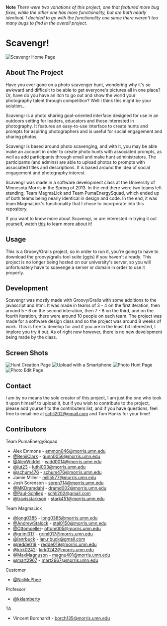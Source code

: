 **Note** 
*There were two variations of this project, one that featured more bug fixes, while the other one has more functionality, but are both nearly identical. I decided to go with the functionality one since there weren't too many bugs to find in the overall project.*

# Scavengr!

<img src= "https://raw.github.com/Paul-Schliep/Scavengr/master/ScreenShots/Scavengr1.png" title="Scavengr Home Page" />

## About The Project

Have you ever gone on a photo scavenger hunt, wondering why it's so awkward and difficult to be able to get everyone's pictures all in one place? Or, have do you have an itch to go out and show the world your photography talent through competition? Well I think this might be your solution...

Scavengr is a photo sharing goal-oriented interface designed for use in an outdoors setting for leaders, educators and those interested in photography.  It features an easy-to-use interface to create hunts and prompts for aspiring photographers and is useful for social engagement and sharing photos.  

Scavengr is based around photo scavenging, and with it, you may be able make an account in order to create photo hunts with associated prompts, as well as add participants through email and make hunt administrators.  The participants (and admins) are able to upload photos to prompts with associated titles and descriptions.   It is based around the idea of social engagement and photography interest.  

Scavengr was made in a software development class at the University of Minnesota Morris in the Spring of 2013. In the end there were two teams left standing, Team MagmaLick and Team PumaEnergySquad, which ended up of both teams being nearly identical in design and code. In the end, it was team MagmaLick's functionality that I chose to incorporate into this repository.

If you want to know more about Scavengr, or are interested in trying it out yourself, watch [this](http://www.youtube.com/watch?v=HA0Igwc4ZPM "Scavengr About Video") to learn more about it!

## Usage

This is a Groovy/Grails project, so in order to run it, you're going to have to download the groovy/grails tool suite (ggts) if you haven't already.  This project is no longer being hosted on our university's server, so you will unfortunately have to scavenge a server or domain in order to use it properly.

## Development

Scavengr was mostly made with Groovy/Grails with some additions to the javascript and html.  It was made in teams of 3 - 4 on the first iteration, then around 5 - 6 on the second interation, then 7 - 8 on the third, and on the fourth iteration, there were around 10 people on each team.  The project was made for a software design class and so the project was around 8 weeks of work.  This is free to develop for and if you are in the least bit interested, I implore you try it out.  As of right now however, there is no new development being made by the class.

## Screen Shots

<img src= "https://raw.github.com/Paul-Schliep/Scavengr/master/ScreenShots/Scavengr2.png" title="Hunt Creation Page" />

<img src= "https://raw.github.com/Paul-Schliep/Scavengr/master/ScreenShots/Scavengr6.png" title="Upload with a Smartphone" />

<img src= "https://raw.github.com/Paul-Schliep/Scavengr/master/ScreenShots/Scavengr4.png" title= "Photo Hunt Page" />

<img src= "https://raw.github.com/Paul-Schliep/Scavengr/master/ScreenShots/Scavengr7.png" title= "Photo Edit Page" />

## Contact

I am by no means the sole creator of this project, I am just the one who took it upon himself to upload it, but if you wish to contribute to the project, please add yourself to the contributers list, and if you have questions, feel free to email me at <schli202@gmail.com> and Tom Hanks for your time!  

## Contributors

Team PumaEnergySquad
* Alex Emmons - <emmon046@morris.umn.edu>
* [@RenjiClark](https://github.com/RenjiClark) - <gunn0056@morris.umn.edu>
* [@AlexWiddel](https://github.com/AlexWiddel) - <widd0014@morris.umn.edu>
* [@lut23](https://github.com/lut23) - <luthi003@morris.umn.edu>
* [@schum476](https://github.com/schum476) - <schum476@morris.umn.edu>
* Jamie Miller - <mill5577@morris.umn.edu>
* Josh Sorenson - <soren714@morris.umn.edu>
* [@MKDramdahl](https://github.com/MKDramdahl)   - <dramd002@morris.umn.edu>
* [@Paul-Schliep](https://github.com/Paul-Schliep) - <schli202@gmail.com> 
* [@travisstarkson](https://github.com/travisstarkson) - <stark451@morris.umn.edu>

Team MagmaLick
* [@long0385](https://github.com/long0385) - <long0385@morris.umn.edu>
* [@AndrewStalock](https://github.com/AndrewStalock) - <stal0150@morris.umn.edu>
* [@Ottomoeller](https://github.com/Ottomoeller)- <ottom005@morris.umn.edu>
* [@griml017](https://github.com/griml017) - <griml017@morris.umn.edu>
* [@ianrbuck](https://github.com/ianrbuck) - <ian.r.buck@gmail.com>
* [@redde019](https://github.com/redde019)  - <redde019@morris.umn.edu>
* [@kirk0242](https://github.com/kirk0242)- <kirk0242@morris.umn.edu>
* [@MaxMagnuson](https://github.com/MaxMagnuson) - <magnu401@morris.umn.edu>
* [@mart2967](https://github.com/mart2967) - <mart2967@morris.umn.edu>

Customer
* [@NicMcPhee](https://github.com/NicMcPhee)

Professor
* [@kklamberty](https://github.com/kklamberty)

TA
* Vincent Borchardt - <borch135@morris.umn.edu>




